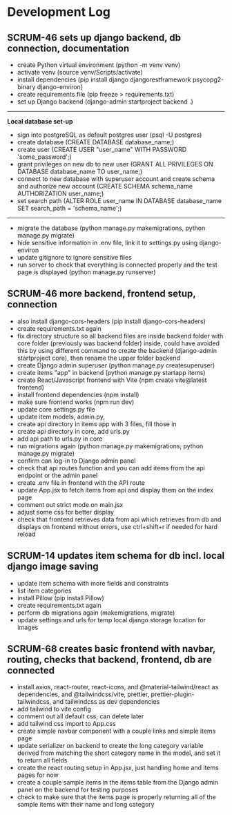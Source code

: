 # Development Log

## SCRUM-46 sets up django backend, db connection, documentation

- create Python virtual environment (python -m venv venv)
- activate venv (source venv/Scripts/activate)
- install dependencies (pip install django djangorestframework psycopg2-binary django-environ)
- create requirements file (pip freeze > requirements.txt)
- set up Django backend (django-admin startproject backend .)

---

**Local database set-up**

- sign into postgreSQL as default postgres user (psql -U postgres)
- create database (CREATE DATABASE database_name;)
- create user (CREATE USER "user_name" WITH PASSWORD 'some_password';)
- grant privileges on new db to new user (GRANT ALL PRIVILEGES ON DATABASE database_name TO user_name;)
- connect to new database with superuser account and create schema and authorize new account (CREATE SCHEMA schema_name AUTHORIZATION user_name;)
- set search path (ALTER ROLE user_name IN DATABASE database_name SET search_path = 'schema_name';)

---

- migrate the database (python manage.py makemigrations, python manage.py migrate)
- hide sensitive information in .env file, link it to settings.py using django-environ
- update gitignore to ignore sensitive files
- run server to check that everything is connected properly and the test page is displayed (python manage.py runserver)

## SCRUM-46 more backend, frontend setup, connection

- also install django-cors-headers (pip install django-cors-headers)
- create requirements.txt again
- fix directory structure so all backend files are inside backend folder with core folder (previously was backend folder) inside, could have avoided this by using different command to create the backend (django-admin startproject core), then rename the upper folder backend
- create Django admin superuser (python manage.py createsuperuser)
- create items "app" in backend (python manage.py startapp items)
- create React/Javascript frontend with Vite (npm create vite@latest frontend)
- install frontend dependencies (npm install)
- make sure frontend works (npm run dev)
- update core settings.py file
- update item models, admin.py,
- create api directory in items app with 3 files, fill those in
- create api directory in core, add urls.py
- add api path to urls.py in core
- run migrations again (python manage.py makemigrations, python manage.py migrate)
- confirm can log-in to Django admin panel
- check that api routes function and you can add items from the api endpoint or the admin panel
- create .env file in frontend with the API route
- update App.jsx to fetch items from api and display them on the index page
- comment out strict mode on main.jsx
- adjust some css for better display
- check that frontend retrieves data from api which retrieves from db and displays on frontend without errors, use ctrl+shift+r if needed for hard reload

## SCRUM-14 updates item schema for db incl. local django image saving

- update item schema with more fields and constraints
- list item categories
- install Pillow (pip install Pillow)
- create requirements.txt again
- perform db migrations again (makemigrations, migrate)
- update settings and urls for temp local django storage location for images

## SCRUM-68 creates basic frontend with navbar, routing, checks that backend, frontend, db are connected

- install axios, react-router, react-icons, and @material-tailwind/react as dependencies, and @tailwindcss/vite, prettier, prettier-plugin-tailwindcss, and tailwindcss as dev dependencies
- add tailwind to vite config
- comment out all default css, can delete later
- add tailwind css import to App.css
- create simple navbar component with a couple links and simple items page
- update serializer on backend to create the long category variable derived from matching the short category name in the model, and set it to return all fields
- create the react routing setup in App.jsx, just handling home and items pages for now
- create a couple sample items in the items table from the Django admin panel on the backend for testing purposes
- check to make sure that the items page is properly returning all of the sample items with their name and long category
